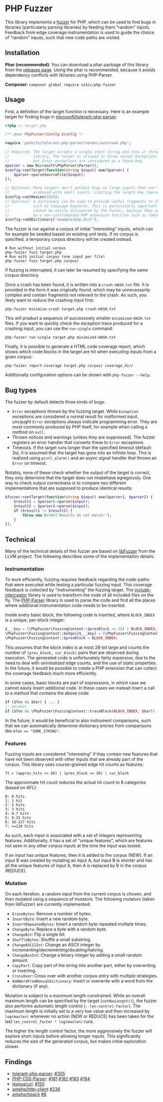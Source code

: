 PHP Fuzzer
==========

This library implements a [fuzzer](https://en.wikipedia.org/wiki/Fuzzing) for PHP,
which can be used to find bugs in libraries (particularly parsing libraries) by feeding
them "random" inputs. Feedback from edge coverage instrumentation is used to guide the
choice of "random" inputs, such that new code paths are visited.

Installation
------------

**Phar (recommended)**: You can download a phar package of this library from the
[releases page](https://github.com/nikic/PHP-Fuzzer/releases). Using the phar is recommended,
because it avoids dependency conflicts with libraries using PHP-Parser.

**Composer**: `composer global require nikic/php-fuzzer`

Usage
-----

First, a definition of the target function is necessary. Here is an example target for
finding bugs in [microsoft/tolerant-php-parser](https://github.com/microsoft/tolerant-php-parser):

```php
<?php // target.php

/** @var PhpFuzzer\Config $config */

require 'path/to/tolerant-php-parser/vendor/autoload.php';

// Required: The target accepts a single input string and runs it through the tested
//           library. The target is allowed to throw normal Exceptions (which are ignored),
//           but Error exceptions are considered as a found bug.
$parser = new Microsoft\PhpParser\Parser();
$config->setTarget(function(string $input) use($parser) {
    $parser->parseSourceFile($input);
});

// Optional: Many targets don't exhibit bugs on large inputs that can't also be
//           produced with small inputs. Limiting the length may improve performance.
$config->setMaxLen(1024);
// Optional: A dictionary can be used to provide useful fragments to the fuzzer,
//           such as language keywords. This is particularly important if these
//           cannot be easily discovered by the fuzzer, because they are handled
//           by a non-instrumented PHP extension function such as token_get_all().
$config->addDictionary('example/php.dict');
```

The fuzzer is run against a corpus of initial "interesting" inputs, which can for example
be seeded based on existing unit tests. If no corpus is specified, a temporary corpus
directory will be created instead.

```shell script
# Run without initial corpus
php-fuzzer fuzz target.php
# Run with initial corpus (one input per file)
php-fuzzer fuzz target.php corpus/
```

If fuzzing is interrupted, it can later be resumed by specifying the same corpus directory.

Once a crash has been found, it is written into a `crash-HASH.txt` file. It is provided in the
form it was originally found, which may be unnecessarily complex and contain fragments not
relevant to the crash. As such, you likely want to reduce the crashing input first:

```shell script
php-fuzzer minimize-crash target.php crash-HASH.txt
```

This will product a sequence of successively smaller `minimized-HASH.txt` files. If you want to
quickly check the exception trace produced for a crashing input, you can use the `run-single`
command:

```shell script
php-fuzzer run-single target.php minimized-HASH.txt
```

Finally, it is possible to generate a HTML code coverage report, which shows which code blocks in
the target are hit when executing inputs from a given corpus:

```shell script
php-fuzzer report-coverage target.php corpus/ coverage_dir/
```

Additionally configuration options can be shown with `php-fuzzer --help`.

Bug types
---------

The fuzzer by default detects three kinds of bugs:

 * `Error` exceptions thrown by the fuzzing target. While `Exception` exceptions are considered a normal result for
   malformed input, uncaught `Error` exceptions always indicate programming error. They are most commonly produced by
   PHP itself, for example when calling a method on `null`.
 * Thrown notices and warnings (unless they are suppressed). The fuzzer registers an error handler that converts these
   to `Error` exceptions.
 * Timeouts. If the target runs longer than the specified timeout (default: 3s), it is assumed that the target has gone
   into an infinite loop. This is realized using `pcntl_alarm()` and an async signal handler that throws an `Error` on
   timeout.

Notably, none of these check whether the output of the target is correct, they only determine that the target does not
misbehave egregiously. One way to check output correctness is to compare two different implementations that are supposed
to produce identical results:

```php
$fuzzer->setTarget(function(string $input) use($parser1, $parser2) {
    $result1 = $parser1->parse($input);
    $result2 = $parser2->parse($input);
    if ($result1 != $result2) {
        throw new Error('Results do not match!');
    }
});
```

Technical
---------

Many of the technical details of this fuzzer are based on [libFuzzer](https://llvm.org/docs/LibFuzzer.html)
from the LLVM project. The following describes some of the implementation details.

### Instrumentation

To work efficiently, fuzzing requires feedback regarding the code-paths that were executed while testing a particular
fuzzing input. This coverage feedback is collected by "instrumenting" the fuzzing target. The
[include-interceptor](https://github.com/nikic/include-interceptor) library is used to transform the code of all
included files on the fly. The [PHP-Parser](https://github.com/nikic/PHP-Parser) library is used to parse the code and
find all the places where additional instrumentation code needs to be inserted.

Inside every basic block, the following code is inserted, where `BLOCK_INDEX` is a unique, per-block integer:

```php
$___key = (\PhpFuzzer\FuzzingContext::$prevBlock << 28) | BLOCK_INDEX;
\PhpFuzzer\FuzzingContext::$edges[$___key] = (\PhpFuzzer\FuzzingContext::$edges[$___key] ?? 0) + 1;
\PhpFuzzer\FuzzingContext::$prevBlock = BLOCK_INDEX;
```

This assumes that the block index is at most 28-bit large and counts the number of `(prev_block, cur_block)` pairs
that are observed during execution. The generated code is unfortunately fairly expensive, due to the need to deal with
uninitialized edge counts, and the use of static properties. In the future, it would be possible to create a PHP
extension that can collect the coverage feedback much more efficiently.

In some cases, basic blocks are part of expressions, in which case we cannot easily insert additional code. In these
cases we instead insert a call to a method that contains the above code:

```php
if ($foo && $bar) { ... }
// becomes
if ($foo && \PhpFuzzer\FuzzingContext::traceBlock(BLOCK_INDEX, $bar)) { ... }
```

In the future, it would be beneficial to also instrument comparisons, such that we can automatically determine
dictionary entries from comparisons like `$foo == "SOME_STRING"`.

### Features

Fuzzing inputs are considered "interesting" if they contain new features that have not been observed with other inputs
that are already part of the corpus. This library uses course-grained edge hit counts as features:

    ft = (approx_hits << 56) | (prev_block << 28) | cur_block

The approximate hit count reduces the actual hit count to 8 categories (based on AFL):

    0: 0 hits
    1: 1 hit
    2: 2 hits
    3: 3 hits
    4: 4-7 hits
    5: 8-15 hits
    6: 16-127 hits
    7: >=128 hits

As such, each input is associated with a set of integers representing features. Additionally, it has a set of "unique
features", which are features not seen in any other corpus inputs at the time the input was tested.

If an input has unique features, then it is added to the corpus (NEW). If an input B was created by mutating an input A,
but input B is shorter and has all the unique features of input A, then A is replaced by B in the corpus (REDUCE).

### Mutation

On each iteration, a random input from the current corpus is chosen, and then mutated using a sequence of mutators. The
following mutators (taken from libFuzzer) are currently implemented:

 * `EraseBytes`: Remove a number of bytes.
 * `InsertByte`: Insert a new random byte.
 * `InsertRepeatedBytes`: Insert a random byte repeated multiple times.
 * `ChangeByte`: Replace a byte with a random byte.
 * `ChangeBit`: Flip a single bit.
 * `ShuffleBytes`: Shuffle a small substring.
 * `ChangeASCIIInt`: Change an ASCII integer by incrementing/decrementing/doubling/halving.
 * `ChangeBinInt`: Change a binary integer by adding a small random amount.
 * `CopyPart`: Copy part of the string into another part, either by overwriting or inserting.
 * `CrossOver`: Cross over with another corpus entry with multiple strategies.
 * `AddWordFromManualDictionary`: Insert or overwrite with a word from the dictionary (if any).

Mutation is subject to a maximum length constrained. While an overall maximum length can be specified by the target
(`setMaxLength()`), the fuzzer also performs automatic length control (`--len-control-factor`). The maximum length
is initially set to a very low value and then increased by `log(maxlen)` whenever no action (NEW or REDUCE) has been
taken for the last `len_control_factor * log(maxlen)` runs.

The higher the length control factor, the more aggressively the fuzzer will explore short inputs before allowing longer
inputs. This significantly reduces the size of the generated corpus, but makes initial exploration slower.

Findings
--------

 * [tolerant-php-parser](https://github.com/microsoft/tolerant-php-parser):
   [#305](https://github.com/microsoft/tolerant-php-parser/issues/305)
 * [PHP-CSS-Parser](https://github.com/sabberworm/PHP-CSS-Parser):
   [#181](https://github.com/sabberworm/PHP-CSS-Parser/issues/181)
   [#182](https://github.com/sabberworm/PHP-CSS-Parser/issues/182)
   [#183](https://github.com/sabberworm/PHP-CSS-Parser/issues/183)
   [#184](https://github.com/sabberworm/PHP-CSS-Parser/issues/184)
 * [league/uri](https://github.com/thephpleague/uri):
   [#150](https://github.com/thephpleague/uri/issues/150)
 * [amphp/http-client](https://github.com/amphp/http-client)
   [#236](https://github.com/amphp/http-client/issues/236)
 * [amphp/hpack](https://github.com/amphp/hpack)
   [#8](https://github.com/amphp/hpack/issues/8)
